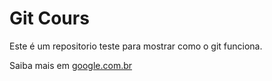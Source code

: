 # Git Cours

Este é um repositorio teste para mostrar como o git funciona.

Saiba mais em [google.com.br](www.google.com.br)
